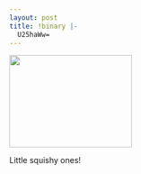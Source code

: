 ```yaml
---
layout: post
title: !binary |-
  U25haWw=
---
```

<img src="/images/blogged/snail.jpg" height="164" width="218" alt="" />

<p>Little squishy ones!</p>
